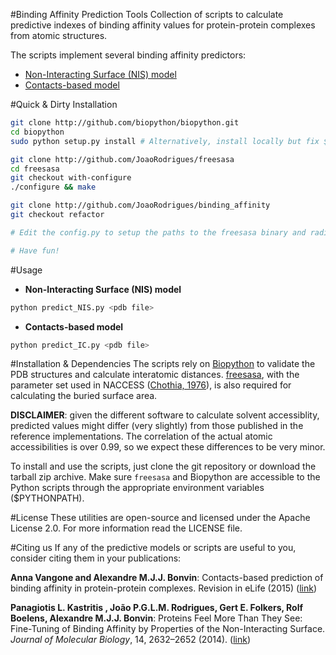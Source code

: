 #Binding Affinity Prediction Tools
Collection of scripts to calculate predictive indexes of binding affinity values
for protein-protein complexes from atomic structures.

The scripts implement several binding affinity predictors:
* [Non-Interacting Surface (NIS) model](http://www.ncbi.nlm.nih.gov/pubmed/24768922)
* [Contacts-based model](http://www.ncbi.nlm.nih.gov/pubmed/26193119)

#Quick & Dirty Installation
```bash
git clone http://github.com/biopython/biopython.git
cd biopython
sudo python setup.py install # Alternatively, install locally but fix $PYTHONPATH

git clone http://github.com/JoaoRodrigues/freesasa
cd freesasa
git checkout with-configure
./configure && make

git clone http://github.com/JoaoRodrigues/binding_affinity
git checkout refactor

# Edit the config.py to setup the paths to the freesasa binary and radii files

# Have fun!
```

#Usage
* __Non-Interacting Surface (NIS) model__  
```bash
python predict_NIS.py <pdb file>
```

* __Contacts-based model__  
```bash
python predict_IC.py <pdb file>
```

#Installation & Dependencies
The scripts rely on [Biopython](www.biopython.org) to validate the PDB structures and calculate
interatomic distances. [freesasa](https://github.com/mittinatten/freesasa), with the parameter
set used in NACCESS ([Chothia, 1976](http://www.ncbi.nlm.nih.gov/pubmed/994183)), is also
required for calculating the buried surface area.

**DISCLAIMER**: given the different software to calculate solvent accessiblity, predicted
values might differ (very slightly) from those published in the reference implementations.
The correlation of the actual atomic accessibilities is over 0.99, so we expect these
differences to be very minor.

To install and use the scripts, just clone the git repository or download the tarball zip
archive. Make sure `freesasa` and Biopython are accessible to the Python scripts
through the appropriate environment variables ($PYTHONPATH).

#License
These utilities are open-source and licensed under the Apache License 2.0. For more information
read the LICENSE file.

#Citing us
If any of the predictive models or scripts are useful to you, consider citing them in your
publications:

**Anna Vangone and Alexandre M.J.J. Bonvin**: Contacts-based prediction of binding affinity in protein-protein complexes. Revision in eLife (2015) ([link](http://www.ncbi.nlm.nih.gov/pubmed/26193119))

**Panagiotis L. Kastritis , João P.G.L.M. Rodrigues, Gert E. Folkers, Rolf Boelens, Alexandre M.J.J. Bonvin**: Proteins Feel More Than They See: Fine-Tuning of Binding Affinity by Properties of the Non-Interacting Surface. *Journal of Molecular Biology*, 14, 2632–2652 (2014). ([link](http://www.ncbi.nlm.nih.gov/pubmed/24768922))
